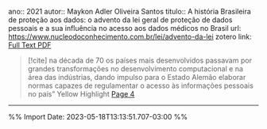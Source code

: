 ano:: 2021
autor:: Maykon Adler Oliveira Santos
titulo:: A história Brasileira de proteção aos dados: o advento da lei geral de proteção de dados pessoais e a sua influência no acesso aos dados médicos no Brasil
url: https://www.nucleodoconhecimento.com.br/lei/advento-da-lei
zotero link: [Full Text PDF](zotero://select/library/items/22R96QDA)

>[!cite]  na década de 70 os países mais desenvolvidos passavam por grandes transformações no desenvolvimento computacional e na área das indústrias, dando impulso para o Estado Alemão elaborar normas capazes de regulamentar o acesso às informações pessoais no país” Yellow Highlight [Page 4](zotero://open-pdf/library/items/22R96QDA?page=4&annotation=8YDKE2SM) 
 
---




%% Import Date: 2023-05-18T13:13:51.707-03:00 %%

